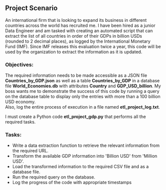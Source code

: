 ## Project Scenario
An international firm that is looking to expand its business in different countries across the world has recruited me. I have been hired as a junior Data Engineer and am tasked with creating an automated script that can extract the list of all countries in order of their GDPs in billion USDs (rounded to 2 decimal places), as logged by the International Monetary Fund (IMF). Since IMF releases this evaluation twice a year, this code will be used by the organization to extract the information as it is updated.

### Objectives:
The required information needs to be made accessible as a JSON file **Countries_by_GDP.json** as well as a table **Countries_by_GDP** in a database file **World_Economies.db** with attributes **Country** and **GDP_USD_billion**.
My boss wants me to demonstrate the success of this code by running a query on the database table to display only the entries with more than a 100 billion USD economy.   
Also, log the entire process of execution in a file named **etl_project_log.txt**.

I must create a Python code **etl_project_gdp.py** that performs all the required tasks.
 
 ### Tasks: 

- Write a data extraction function to retrieve the relevant information from the required URL.
- Transform the available GDP information into 'Billion USD' from 'Million USD'.
- Load the transformed information to the required CSV file and as a database file.
- Run the required query on the database.
- Log the progress of the code with appropriate timestamps
